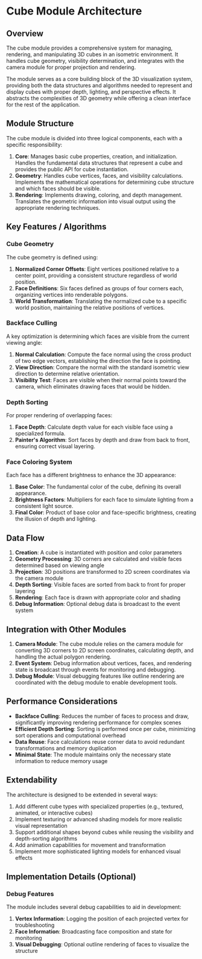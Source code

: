 # Cube Module Architecture

## Overview

The cube module provides a comprehensive system for managing, rendering, and manipulating 3D cubes in an isometric environment. It handles cube geometry, visibility determination, and integrates with the camera module for proper projection and rendering.

The module serves as a core building block of the 3D visualization system, providing both the data structures and algorithms needed to represent and display cubes with proper depth, lighting, and perspective effects. It abstracts the complexities of 3D geometry while offering a clean interface for the rest of the application.

## Module Structure

The cube module is divided into three logical components, each with a specific responsibility:

1. **Core**: Manages basic cube properties, creation, and initialization. Handles the fundamental data structures that represent a cube and provides the public API for cube instantiation.
2. **Geometry**: Handles cube vertices, faces, and visibility calculations. Implements the mathematical operations for determining cube structure and which faces should be visible.
3. **Rendering**: Implements drawing, coloring, and depth management. Translates the geometric information into visual output using the appropriate rendering techniques.

## Key Features / Algorithms

### Cube Geometry
The cube geometry is defined using:

1. **Normalized Corner Offsets**: Eight vertices positioned relative to a center point, providing a consistent structure regardless of world position.
2. **Face Definitions**: Six faces defined as groups of four corners each, organizing vertices into renderable polygons.
3. **World Transformation**: Translating the normalized cube to a specific world position, maintaining the relative positions of vertices.

### Backface Culling
A key optimization is determining which faces are visible from the current viewing angle:

1. **Normal Calculation**: Compute the face normal using the cross product of two edge vectors, establishing the direction the face is pointing.
2. **View Direction**: Compare the normal with the standard isometric view direction to determine relative orientation.
3. **Visibility Test**: Faces are visible when their normal points toward the camera, which eliminates drawing faces that would be hidden.

### Depth Sorting
For proper rendering of overlapping faces:

1. **Face Depth**: Calculate depth value for each visible face using a specialized formula.
2. **Painter's Algorithm**: Sort faces by depth and draw from back to front, ensuring correct visual layering.

### Face Coloring System
Each face has a different brightness to enhance the 3D appearance:

1. **Base Color**: The fundamental color of the cube, defining its overall appearance.
2. **Brightness Factors**: Multipliers for each face to simulate lighting from a consistent light source.
3. **Final Color**: Product of base color and face-specific brightness, creating the illusion of depth and lighting.

## Data Flow

1. **Creation**: A cube is instantiated with position and color parameters
2. **Geometry Processing**: 3D corners are calculated and visible faces determined based on viewing angle
3. **Projection**: 3D positions are transformed to 2D screen coordinates via the camera module
4. **Depth Sorting**: Visible faces are sorted from back to front for proper layering
5. **Rendering**: Each face is drawn with appropriate color and shading
6. **Debug Information**: Optional debug data is broadcast to the event system

## Integration with Other Modules

1. **Camera Module**: The cube module relies on the camera module for converting 3D corners to 2D screen coordinates, calculating depth, and handling the actual polygon rendering.
2. **Event System**: Debug information about vertices, faces, and rendering state is broadcast through events for monitoring and debugging.
3. **Debug Module**: Visual debugging features like outline rendering are coordinated with the debug module to enable development tools.

## Performance Considerations

- **Backface Culling**: Reduces the number of faces to process and draw, significantly improving rendering performance for complex scenes
- **Efficient Depth Sorting**: Sorting is performed once per cube, minimizing sort operations and computational overhead
- **Data Reuse**: Face calculations reuse corner data to avoid redundant transformations and memory duplication
- **Minimal State**: The module maintains only the necessary state information to reduce memory usage

## Extendability

The architecture is designed to be extended in several ways:

1. Add different cube types with specialized properties (e.g., textured, animated, or interactive cubes)
2. Implement texturing or advanced shading models for more realistic visual representation
3. Support additional shapes beyond cubes while reusing the visibility and depth-sorting algorithms
4. Add animation capabilities for movement and transformation
5. Implement more sophisticated lighting models for enhanced visual effects

## Implementation Details (Optional)

### Debug Features
The module includes several debug capabilities to aid in development:

1. **Vertex Information**: Logging the position of each projected vertex for troubleshooting
2. **Face Information**: Broadcasting face composition and state for monitoring
3. **Visual Debugging**: Optional outline rendering of faces to visualize the structure
